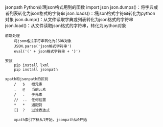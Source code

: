 jsonpath
    Python处理json格式用到的函数
        import json
        json.dumps()：将字典或者列表转化为json格式的字符串
        json.loads()：将json格式字符串转化为python对象
        json.dump()：从文件读取字典或列表转化为json格式的字符串
        json.load()：从文件读取json格式的字符串，转化为python对象

    前端处理
        将json格式字符串转化为JSON对象
        JSON.parse('json格式字符串')
        eval('(' + json格式字符串 + ')')

    安装
        pip install lxml
        pip install jsonpath

    xpath和jsonpath的区别
        /   $   根元素
        .   @   当前元素
        /   .   子元素
        //  ..  任何位置
        *   *   通配符
        []  ?   过滤表达式

        xpath索引下标从1开始，jsonpath从0开始
